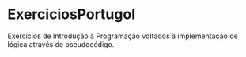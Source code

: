 # ExerciciosPortugol
Exercícios de Introdução à Programação voltados à implementação de lógica através de pseudocódigo.
